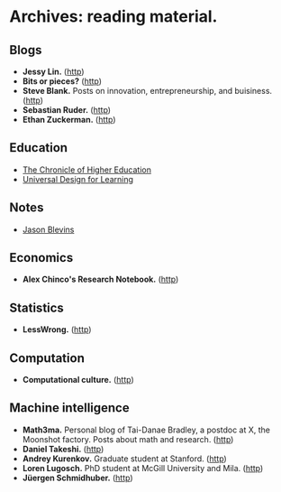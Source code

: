 # Archives: reading material.

## Blogs
* **Jessy Lin.** ([http](https://jessylin.com))
* **Bits or pieces?** ([http](https://blog.gardeviance.org))
* **Steve Blank.** Posts on innovation, entrepreneurship, and buisiness. ([http](https://steveblank.com/))
* **Sebastian Ruder.** ([http](https://ruder.io/))
* **Ethan Zuckerman.** ([http](http://www.ethanzuckerman.com/blog/about-me/))

## Education
* [The Chronicle of Higher Education](https://www.chronicle.com/)
* [Universal Design for Learning](https://medium.com/udl-center)

## Notes
* [Jason Blevins](https://jblevins.org/notes/)

## Economics
* **Alex Chinco's Research Notebook.** ([http](http://www.alexchinco.com/notebook/))

## Statistics
* **LessWrong.** ([http](https://www.lesswrong.com/))

## Computation
* **Computational culture.** ([http](http://computationalculture.net))

## Machine intelligence
* **Math3ma.** Personal blog of Tai-Danae Bradley, a postdoc at X, the Moonshot factory. Posts about math and research. ([http](https://www.math3ma.com/))
* **Daniel Takeshi.** ([http](https://danieltakeshi.github.io/))
* **Andrey Kurenkov.** Graduate student at Stanford. ([http](https://www.andreykurenkov.com/))
* **Loren Lugosch.** PhD student at McGill University and Mila. ([http](https://lorenlugosch.github.io/))
* **Jüergen Schmidhuber.** ([http](http://people.idsia.ch/~juergen/whatsnew.html))
